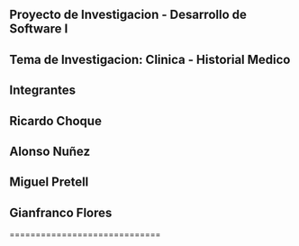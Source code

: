 ## Proyecto de Investigacion - Desarrollo de Software I
## Tema de Investigacion:  Clinica - Historial Medico

## Integrantes
## Ricardo Choque
## Alonso Nuñez
## Miguel Pretell
## Gianfranco Flores

=============================